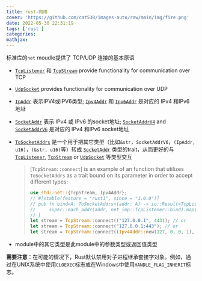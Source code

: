 ```yaml
---
title: rust-网络
cover: 'https://github.com/cat538/images-auto/raw/main/img/fire.png'
date: 2022-05-30 22:31:19
tags: ['rust']
categories:
mathjax:
---
```


标准库的`net` moudle提供了 TCP/UDP 连接的基本原语

- [`TcpListener`](https://doc.rust-lang.org/std/net/struct.TcpListener.html) 和 [`TcpStream`](https://doc.rust-lang.org/std/net/struct.TcpStream.html) provide functionality for communication over TCP

- [`UdpSocket`](https://doc.rust-lang.org/std/net/struct.UdpSocket.html) provides functionality for communication over UDP

- [`IpAddr`](https://doc.rust-lang.org/std/net/enum.IpAddr.html) 表示IPV4或IPV6类型; [`Ipv4Addr`](https://doc.rust-lang.org/std/net/struct.Ipv4Addr.html) 和 [`Ipv6Addr`](https://doc.rust-lang.org/std/net/struct.Ipv6Addr.html) 是对应的 IPv4 和IPv6 地址

- [`SocketAddr`](https://doc.rust-lang.org/std/net/enum.SocketAddr.html) 表示 IPv4 或 IPv6 的socket地址; [`SocketAddrV4`](https://doc.rust-lang.org/std/net/struct.SocketAddrV4.html) and [`SocketAddrV6`](https://doc.rust-lang.org/std/net/struct.SocketAddrV6.html) 是对应的 IPv4 和IPv6 socket地址

- [`ToSocketAddrs`](https://doc.rust-lang.org/std/net/trait.ToSocketAddrs.html) 是一个用于把其它类型（比如`&str`，`SocketAddrV6`，`(IpAddr, u16)`，`(&str, u16)`等）转成 [`SocketAddr`](https://doc.rust-lang.org/std/net/enum.SocketAddr.html) 类型的trait，从而更好的与 [`TcpListener`](https://doc.rust-lang.org/std/net/struct.TcpListener.html), [`TcpStream`](https://doc.rust-lang.org/std/net/struct.TcpStream.html) or [`UdpSocket`](https://doc.rust-lang.org/std/net/struct.UdpSocket.html) 等类型交互

  > [`TcpStream::connect`] is an example of an function that utilizes `ToSocketAddrs` as a trait bound on its parameter in order to accept different types:
  >
  > ```rust
  > use std::net::{TcpStream, Ipv4Addr};
  > // #[stable(feature = "rust1", since = "1.0.0")]
  > // pub fn bind<A: ToSocketAddrs>(addr: A) -> io::Result<TcpListener> {
  > //     super::each_addr(addr, net_imp::TcpListener::bind).map(TcpListener)
  > // }
  > let stream = TcpStream::connect(("127.0.0.1", 443)); // or
  > let stream = TcpStream::connect("127.0.0.1:443"); // or
  > let stream = TcpStream::connect((Ipv4Addr::new(127, 0, 0, 1), 443));
  > ```

- module中的其它类型是此module中的参数类型或返回值类型

**需要注意**：在可能的情况下，Rust默认禁用对子进程继承套接字对象。例如，通过在UNIX系统中使用`CLOEXEC`标志或在Windows中使用`HANDLE_FLAG_INHERIT`标志。

